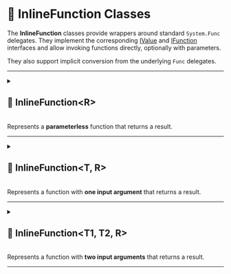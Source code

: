 # 🧩 InlineFunction Classes

The **InlineFunction** classes provide wrappers around standard `System.Func` delegates. They implement the
corresponding [IValue](../Values/IValue.md) and [IFunction](IFunction.md) interfaces and allow invoking functions
directly, optionally with parameters.

They also support implicit conversion from the underlying `Func` delegates.

---

<details>
  <summary>
    <h2>🧩 InlineFunction&lt;R&gt;</h2>
    <br> Represents a <b>parameterless</b> function that returns a result.
  </summary>

<br>

- **Type parameter:** `R` — the return type

---

### 🏗️ Constructors

#### `InlineFunction(Func<R>)`

```csharp
public InlineFunction(Func<R> func)
```

- **Description:** Initializes a new instance with the specified function delegate.
- **Parameter:** `func` — the function to invoke.
- **Throws:** `ArgumentNullException` if `func` is null.

--- 

### 🔑 Properties

#### `Value`

```csharp
public T Value { get; }
```

- **Description:** Invokes the wrapped function and returns the result.
- **Returns:** The result of type `R`.

---

### 🏹 Methods

#### `Invoke()`

```csharp
public R Invoke()
```

- **Description:** Invokes the function and returns its result.
- **Returns:** The result of the function.

#### `ToString()`

```csharp
public override string ToString();
```

- **Description:** Returns a string that represents the method name of function.
- **Returns:** A string representation of the method name of delegate.

---

### 🪄 Operators

#### `operator InlineFunction<R>(Func<R>)`

```csharp
public static implicit operator InlineFunction<R>(Func<R> value);
```

- **Description:** Implicitly converts a delegate of type `Func<R>` to an `InlineFunction<R>`.
- **Parameter:** `value` — the delegate to wrap.
- **Returns:** A new `InlineFunction<R>` containing the specified delegate.

---

### 🗂 Example of Usage

```csharp
GameObject gameObject = ...
IFunction<bool> function = new InlineFunction<bool>(() => gameObject.activeSelf);
function.Invoke();
```

</details>

---

<details>
  <summary>
    <h2>🧩 InlineFunction&lt;T, R&gt;</h2>
    <br> Represents a function with <b>one input argument</b> that returns a result.
  </summary>

<br>

```csharp
public class InlineFunction<T, R> : IFunction<T, R>
```

- **Type parameters:**
    - `T` — the input parameter type
    - `R` — the return type

---

### 🏗️ Constructors

#### `InlineFunction(Func<T, R>)`

```csharp
public InlineFunction(Func<T, R> func)
```

- **Description:** Initializes a new instance with the specified function delegate.
- **Parameter:** `func` — the function to invoke.
- **Throws:** `ArgumentNullException` if `func` is null.

---

### 🏹 Methods

#### `Invoke(T)`

```csharp
public R Invoke(T args)
```

- **Description:** Invokes the function with the provided argument.
- **Parameter:** `args` — the input parameter.
- **Returns:** The result of the function.

#### `ToString()`

```csharp
public override string ToString();
```

- **Description:** Returns a string that represents the method name of function.
- **Returns:** A string representation of the method name of delegate.

---

### 🪄 Operators

#### `operator InlineFunction<T, R>(Func<T, R>)`

```csharp
public static implicit operator InlineFunction<T, R>(Func<T, R> value);
```

- **Description:** Implicitly converts a delegate of type `Func<T, R>` to an `InlineFunction<T, R>`.
- **Parameter:** `value` — the delegate to wrap.
- **Returns:** A new `InlineFunction<T, R>` containing the specified delegate.

---

### 🗂 Example of Usage

```csharp
Character player = ...
IFunction<bool> isEnemies = new InlineFunction<Character, bool>(other => player.Team != other.Team);

//Usage
Character enemy = ...
isEnemies.Invoke(enemy);
```

</details>

---

<details>
  <summary>
    <h2>🧩 InlineFunction&lt;T1, T2, R&gt;</h2>
    <br> Represents a function with <b>two input arguments</b> that returns a result.
  </summary>

<br>

```csharp
public class InlineFunction<T1, T2, R> : IFunction<T1, T2, R>
```

- **Type parameters:**
    - `T1` — the first input parameter type
    - `T2` — the second input parameter type
    - `R` — the return type

---

### 🏗️ Constructors

#### `InlineFunction(Func<T1, T2, R>)`

```csharp
public InlineFunction(Func<T1, T2, R> func)
```

- **Description:** Initializes a new instance with the specified function delegate.
- **Parameter:** `func` — the function to invoke.
- **Throws:** `ArgumentNullException` if `func` is null.

---

### 🏹 Methods

#### `Invoke(T1, T2)`

```csharp
public R Invoke(T1 arg1, T2 arg2)
```

- **Description:** Invokes the function with the provided arguments.
- **Parameters:**
    - `arg1` — the first argument
    - `arg2` — the second argument
- **Returns:** The result of the function.

#### `ToString()`

```csharp
public override string ToString();
```

- **Description:** Returns a string that represents the method name of function.
- **Returns:** A string representation of the method name of delegate.

---

### 🪄 Operators

#### `operator InlineFunction<T1, T2, R>(Func<T1, T2, R>)`

```csharp
public static implicit operator InlineFunction<T1, T2, R>(Func<T1, T2, R> value);
```

- **Description:** Implicitly converts a delegate of type `Func<T1, T2, R>` to an `InlineFunction<T1, T2, R>`.
- **Parameter:** `value` — the delegate to wrap.
- **Returns:** A new `InlineFunction<T1, T2, R>` containing the specified delegate.

---

### 🗂 Example of Usage

```csharp
IFunction<int, int, int> sumFunc = new InlineFunction<int, int, int>((a, b) => a + b);
int sum = sumFunc.Invoke(3, 4); // sum = 7
```

</details>

---
